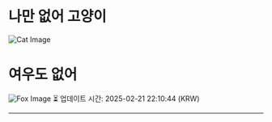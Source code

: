 
# 나만 없어 고양이

![Cat Image](https://cdn2.thecatapi.com/images/cml.jpg)

# 여우도 없어
![Fox Image](https://randomfox.ca/images/77.jpg)
⏳ 업데이트 시간: 2025-02-21 22:10:44 (KRW)

---
